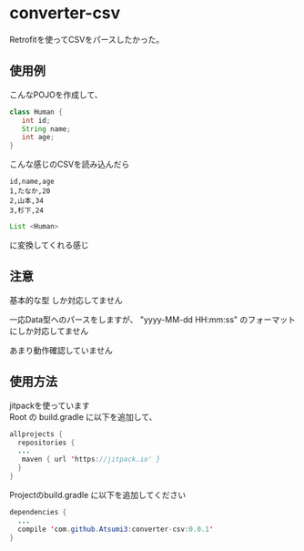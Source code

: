 # converter-csv
Retrofitを使ってCSVをパースしたかった。

## 使用例

こんなPOJOを作成して、
```java
class Human {
   int id;
   String name;
   int age;
}
```

こんな感じのCSVを読み込んだら
```csv
id,name,age
1,たなか,20
2,山本,34
3,杉下,24
```

```java
List <Human>
```
に変換してくれる感じ

## 注意  
基本的な型 しか対応してません  

一応Data型へのパースをしますが、 "yyyy-MM-dd HH:mm:ss" のフォーマットにしか対応してません

あまり動作確認していません

## 使用方法
jitpackを使っています  
Root の build.gradle に以下を追加して、
``` java
allprojects {
  repositories {
  ...
   maven { url 'https://jitpack.io' }
  }
}
```

Projectのbuild.gradle に以下を追加してください
``` java
dependencies {
  ...
  compile 'com.github.Atsumi3:converter-csv:0.0.1'
}
```
